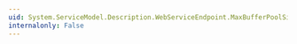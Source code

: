 ```yaml
---
uid: System.ServiceModel.Description.WebServiceEndpoint.MaxBufferPoolSize
internalonly: False
---
```

